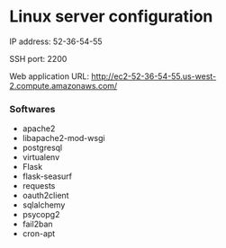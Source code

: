 # Linux server configuration
IP address: 52-36-54-55

SSH port: 2200

Web application URL: http://ec2-52-36-54-55.us-west-2.compute.amazonaws.com/ 

### Softwares
* apache2
* libapache2-mod-wsgi
* postgresql
* virtualenv
* Flask
* flask-seasurf
* requests
* oauth2client
* sqlalchemy
* psycopg2
* fail2ban
* cron-apt





